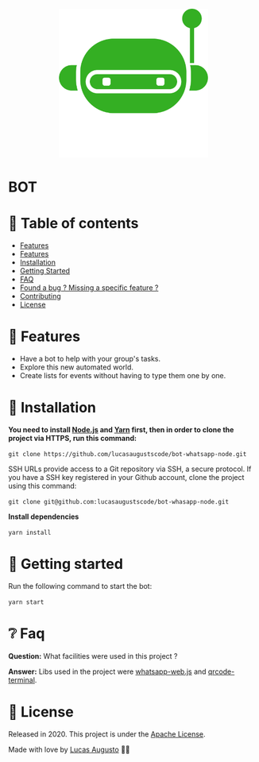 <p align="center">
    <img src=".github/logo.svg" width="300">
</p>

# BOT

# 📌 Table of contents
* [Features](#rocket-features)
* [Features](#rocket-features)
* [Installation](#construction_worker-installation)
* [Getting Started](#runner-getting-started)
* [FAQ](#postbox-faq)
* [Found a bug ? Missing a specific feature ?](#bug-issues)
* [Contributing](#tada-contributing)
* [License](#closed_book-license)

# 🚀 Features
* Have a bot to help with your group's tasks.
* Explore this new automated world.
* Create lists for events without having to type them one by one.
# 👷 Installation
**You need to install [Node.js](https://nodejs.org/en/download/) and [Yarn](https://yarnpkg.com/) first, then in order to clone the project via HTTPS, run this command:**

```git clone https://github.com/lucasaugustscode/bot-whatsapp-node.git```

SSH URLs provide access to a Git repository via SSH, a secure protocol. If you have a SSH key registered in your Github account, clone the project using this command:

```git clone git@github.com:lucasaugustscode/bot-whasapp-node.git```

**Install dependencies**

```yarn install```

# 🏃 Getting started
Run the following command to start the bot:

```yarn start```
# ❔ Faq
**Question:** What facilities were used in this project ?

**Answer:** Libs used in the project were [whatsapp-web.js](https://pedroslopez.me/whatsapp-web.js/) and  [qrcode-terminal](https://github.com/gtanner/qrcode-terminal).
# 📕 License
Released in 2020.
This project is under the [Apache License](https://github.com/lucasaugustscode/bot-whatsapp-node/blob/master/LICENSE).

Made with love by [Lucas Augusto](https://github.com/lucasaugustscode) 🧡🚀